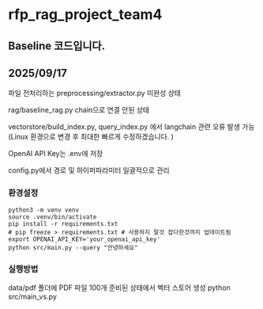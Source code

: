 # rfp_rag_project_team4

## Baseline 코드입니다. 

## 2025/09/17

파일 전처리하는 preprocessing/extractor.py 미완성 상태

rag/baseline_rag.py chain으로 연결 안된 상태

vectorstore/build_index.py, query_index.py 에서 langchain 관련 오류 발생 가능(Linux 환경으로 변경 후 최대한 빠르게 수정하겠습니다. )

OpenAI API Key는 .env에 저장

config.py에서 경로 및 하이퍼파라미터 일괄적으로 관리


### 환경설정 ###
```
python3 -m venv venv
source .venv/bin/activate
pip install -r requirements.txt
# pip freeze > requirements.txt # 사용하지 말것 잡다한것까지 업데이트됨
export OPENAI_API_KEY='your_openai_api_key'
python src/main.py --query "안녕하세요"
```

### 실행방법 ###
data/pdf 폴더에 PDF 파일 100개 준비된 상태에서 벡터 스토어 생성
python src/main_vs.py